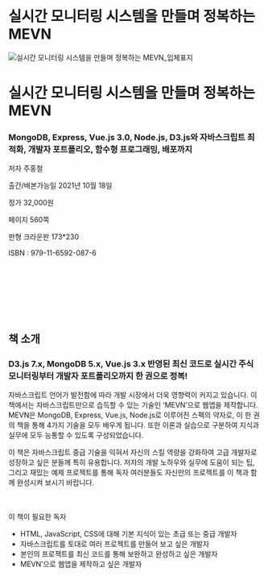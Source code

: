 # 실시간 모니터링 시스템을 만들며 정복하는 MEVN


![실시간 모니터링 시스템을 만들며 정복하는 MEVN_입체표지](https://user-images.githubusercontent.com/21074282/139799130-d94cefee-bf8f-4a6d-9933-d23b16f6c402.png)


<h1>실시간 모니터링 시스템을 만들며 정복하는 MEVN</h1>
<H3>MongoDB, Express, Vue.js 3.0, Node.js, D3.js와 자바스크립트 최적화, 개발자 포트폴리오, 함수형 프로그래밍, 배포까지</h3>

저자 주홍철

 

출간/배본가능일 2021년 10월 18일 

정가 32,000원 

페이지 560쪽

판형 크라운판 173*230

 

ISBN : 979-11-6592-087-6 

<br><br><br>
<br><br><br>
<h2>책 소개 </h2>
<h3>D3.js 7.x, MongoDB 5.x, Vue.js 3.x 반영된 최신 코드로
실시간 주식 모니터링부터 개발자 포트폴리오까지 한 권으로 정복!
</h3>

자바스크립트 언어가 발전함에 따라 개발 시장에서 더욱 영향력이 커지고 있습니다. 이 책에서는 자바스크립트만으로 습득할 수 있는 기술인 ‘MEVN’으로 웹앱을 제작합니다. MEVN은 MongoDB, Express, Vue.js, Node.js로 이루어진 스펙의 약자로, 이 한 권의 책을 통해 4가지 기술을 모두 배우게 됩니다. 또한 이론과 실습으로 구분하여 지식과 실무에 모두 능통할 수 있도록 구성되었습니다.

이 책은 자바스크립트 중급 기술을 익혀서 자신의 스킬 역량을 강화하여 고급 개발자로 성장하고 싶은 분들께 특히 유용합니다. 저자의 개발 노하우와 실무에 도움이 되는 팁, 그리고 재밌는 예제 프로젝트를 통해 독자 여러분들도 자신만의 프로젝트를 이 책과 함께 완성시켜 보시기 바랍니다.

 
<br><br>
이 책이 필요한 독자
-	HTML, JavaScript, CSS에 대해 기본 지식이 있는 초급 또는 중급 개발자
-	자바스크립트를 토대로 여러 프로젝트를 만들어 보고 싶은 개발자
-	본인의 프로젝트를 최신 코드를 통해 보완하고 완성하고 싶은 개발자
-	MEVN’으로 웹앱을 제작하고 싶은 개발자

<br><br>

